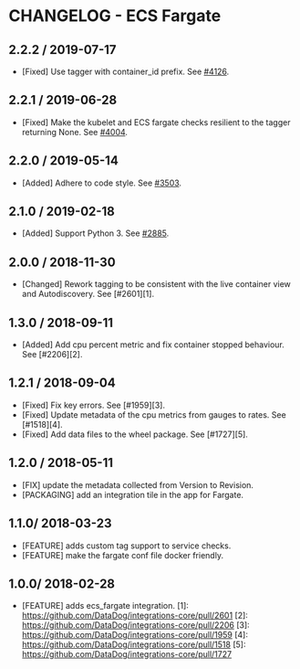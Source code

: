 # CHANGELOG - ECS Fargate

## 2.2.2 / 2019-07-17

* [Fixed] Use tagger with container_id prefix. See [#4126](https://github.com/DataDog/integrations-core/pull/4126).

## 2.2.1 / 2019-06-28

* [Fixed] Make the kubelet and ECS fargate checks resilient to the tagger returning None. See [#4004](https://github.com/DataDog/integrations-core/pull/4004).

## 2.2.0 / 2019-05-14

* [Added] Adhere to code style. See [#3503](https://github.com/DataDog/integrations-core/pull/3503).

## 2.1.0 / 2019-02-18

* [Added] Support Python 3. See [#2885](https://github.com/DataDog/integrations-core/pull/2885).

## 2.0.0 / 2018-11-30

* [Changed] Rework tagging to be consistent with the live container view and Autodiscovery. See [#2601][1].

## 1.3.0 / 2018-09-11

* [Added] Add cpu percent metric and fix container stopped behaviour. See [#2206][2].

## 1.2.1 / 2018-09-04

* [Fixed] Fix key errors. See [#1959][3].
* [Fixed] Update metadata of the cpu metrics from gauges to rates. See [#1518][4].
* [Fixed] Add data files to the wheel package. See [#1727][5].

## 1.2.0 / 2018-05-11

* [FIX] update the metadata collected from Version to Revision.
* [PACKAGING] add an integration tile in the app for Fargate.

## 1.1.0/ 2018-03-23

* [FEATURE] adds custom tag support to service checks.
* [FEATURE] make the fargate conf file docker friendly.

## 1.0.0/ 2018-02-28

* [FEATURE] adds ecs_fargate integration.
[1]: https://github.com/DataDog/integrations-core/pull/2601
[2]: https://github.com/DataDog/integrations-core/pull/2206
[3]: https://github.com/DataDog/integrations-core/pull/1959
[4]: https://github.com/DataDog/integrations-core/pull/1518
[5]: https://github.com/DataDog/integrations-core/pull/1727

